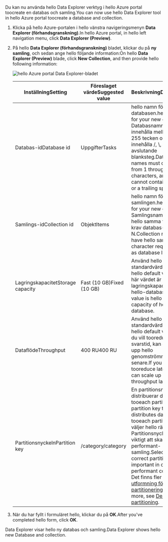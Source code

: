 <span data-ttu-id="a744f-101">Du kan nu använda hello Data Explorer verktyg i hello Azure portal toocreate en databas och samling.</span><span class="sxs-lookup"><span data-stu-id="a744f-101">You can now use hello Data Explorer tool in hello Azure portal toocreate a database and collection.</span></span> 

1. <span data-ttu-id="a744f-102">Klicka på hello Azure-portalen i hello vänstra navigeringsmenyn **Data Explorer (förhandsgranskning)**.</span><span class="sxs-lookup"><span data-stu-id="a744f-102">In hello Azure portal, in hello left navigation menu, click **Data Explorer (Preview)**.</span></span> 

2. <span data-ttu-id="a744f-103">På hello **Data Explorer (förhandsgranskning)** bladet, klickar du på **ny samling**, och sedan ange hello följande information:</span><span class="sxs-lookup"><span data-stu-id="a744f-103">On hello **Data Explorer (Preview)** blade, click **New Collection**, and then provide hello following information:</span></span>

    ![hello Azure portal Data Explorer-bladet](./media/cosmos-db-create-collection/azure-cosmosdb-data-explorer.png)

    <span data-ttu-id="a744f-105">Inställning</span><span class="sxs-lookup"><span data-stu-id="a744f-105">Setting</span></span>|<span data-ttu-id="a744f-106">Föreslaget värde</span><span class="sxs-lookup"><span data-stu-id="a744f-106">Suggested value</span></span>|<span data-ttu-id="a744f-107">Beskrivning</span><span class="sxs-lookup"><span data-stu-id="a744f-107">Description</span></span>
    ---|---|---
    <span data-ttu-id="a744f-108">Databas-id</span><span class="sxs-lookup"><span data-stu-id="a744f-108">Database id</span></span>|<span data-ttu-id="a744f-109">Uppgifter</span><span class="sxs-lookup"><span data-stu-id="a744f-109">Tasks</span></span>|<span data-ttu-id="a744f-110">hello namn för den nya databasen.</span><span class="sxs-lookup"><span data-stu-id="a744f-110">hello name for your new database.</span></span> <span data-ttu-id="a744f-111">Databasnamn måste innehålla mellan 1 och 255 tecken och får inte innehålla /, \\, #, ? eller avslutande blanksteg.</span><span class="sxs-lookup"><span data-stu-id="a744f-111">Database names must contain from 1 through 255 characters, and they cannot contain /, \\, #, ?, or a trailing space.</span></span>
    <span data-ttu-id="a744f-112">Samlings-id</span><span class="sxs-lookup"><span data-stu-id="a744f-112">Collection id</span></span>|<span data-ttu-id="a744f-113">Objekt</span><span class="sxs-lookup"><span data-stu-id="a744f-113">Items</span></span>|<span data-ttu-id="a744f-114">hello namn för den nya samlingen.</span><span class="sxs-lookup"><span data-stu-id="a744f-114">hello name for your new collection.</span></span> <span data-ttu-id="a744f-115">Samlingsnamn på har hello samma tecken krav databas-ID: N.</span><span class="sxs-lookup"><span data-stu-id="a744f-115">Collection names have hello same character requirements as database IDs.</span></span>
    <span data-ttu-id="a744f-116">Lagringskapacitet</span><span class="sxs-lookup"><span data-stu-id="a744f-116">Storage capacity</span></span>| <span data-ttu-id="a744f-117">Fast (10 GB)</span><span class="sxs-lookup"><span data-stu-id="a744f-117">Fixed (10 GB)</span></span>|<span data-ttu-id="a744f-118">Använd hello standardvärdet.</span><span class="sxs-lookup"><span data-stu-id="a744f-118">Use hello default value.</span></span> <span data-ttu-id="a744f-119">Det här värdet är hello lagringskapaciteten för hello-databasen.</span><span class="sxs-lookup"><span data-stu-id="a744f-119">This value is hello storage capacity of hello database.</span></span>
    <span data-ttu-id="a744f-120">Dataflöde</span><span class="sxs-lookup"><span data-stu-id="a744f-120">Throughput</span></span>|<span data-ttu-id="a744f-121">400 RU</span><span class="sxs-lookup"><span data-stu-id="a744f-121">400 RU</span></span>|<span data-ttu-id="a744f-122">Använd hello standardvärdet.</span><span class="sxs-lookup"><span data-stu-id="a744f-122">Use hello default value.</span></span> <span data-ttu-id="a744f-123">Om du vill tooreduce svarstid, kan du skala upp hello genomströmning senare.</span><span class="sxs-lookup"><span data-stu-id="a744f-123">If you want tooreduce latency, you can scale up hello throughput later.</span></span>
    <span data-ttu-id="a744f-124">Partitionsnyckeln</span><span class="sxs-lookup"><span data-stu-id="a744f-124">Partition key</span></span>|<span data-ttu-id="a744f-125">/category</span><span class="sxs-lookup"><span data-stu-id="a744f-125">/category</span></span>|<span data-ttu-id="a744f-126">En partitionsnyckel som distribuerar data jämnt tooeach partition.</span><span class="sxs-lookup"><span data-stu-id="a744f-126">A partition key that distributes data evenly tooeach partition.</span></span> <span data-ttu-id="a744f-127">Du väljer hello rätt Partitionsnyckeln är viktigt att skapa en performant-samling.</span><span class="sxs-lookup"><span data-stu-id="a744f-127">Selecting hello correct partition key is important in creating a performant collection.</span></span> <span data-ttu-id="a744f-128">Det finns fler toolearn [utformning för partitionering](../articles/cosmos-db/partition-data.md#designing-for-partitioning).</span><span class="sxs-lookup"><span data-stu-id="a744f-128">toolearn more, see [Designing for partitioning](../articles/cosmos-db/partition-data.md#designing-for-partitioning).</span></span>    
3. <span data-ttu-id="a744f-129">När du har fyllt i formuläret hello, klickar du på **OK**.</span><span class="sxs-lookup"><span data-stu-id="a744f-129">After you've completed hello form, click **OK**.</span></span>

<span data-ttu-id="a744f-130">Data Explorer visar hello ny databas och samling.</span><span class="sxs-lookup"><span data-stu-id="a744f-130">Data Explorer shows hello new Database and collection.</span></span> 
